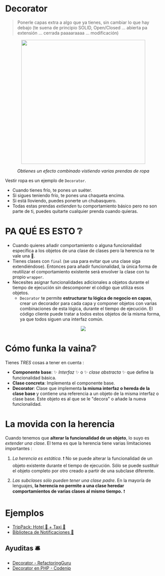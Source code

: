 

# Decorator

> Ponerle capas extra a algo que ya tienes, sin cambiar lo que hay debajo (te suena de principio SOLID, Open/Closed ... abierta pa extensión ... cerrada paaaaraaaa ... modificación)

<p align=center>
  <img src="https://github.com/user-attachments/assets/d721b003-e5cc-4f09-a2de-ca061bb31ce8" height="400" />
</p>

<p align=center>
  <em>Obtienes un efecto combinado vistiendo varias prendas de ropa</em>
</p>

Vestir ropa es un ejemplo de `Decorator`. 
- Cuando tienes frío, te pones un suéter.
- Si sigues teniendo frío, te pones una chaqueta encima.
- Si está lloviendo, puedes ponerte un chubasquero. 
- Todas estas prendas *extienden* tu comportamiento básico pero no son parte de ti, puedes quitarte cualquier prenda cuando quieras.

# PA QUÉ ES ESTO ❔

- Cuando quieres añadir comportamiento o alguna funcionalidad específica a los objetos de una clase de clases pero la herencia no te vale una 💩.
- Tienes clases con `final` (se usa para evitar que una clase siga extendiéndose). Entonces para añadir funcionalidad, la única forma de reutilizar el comportamiento existente será envolver la clase con tu propio `wrapper`.
- Necesites asignar funcionalidades adicionales a objetos durante el tiempo de ejecución sin descomponer el código que utiliza esos objetos.
  - `Decorator` te permite __estructurar tu lógica de negocio en capas__, crear un decorador para cada capa y componer objetos con varias combinaciones de esta lógica, durante el tiempo de ejecución. El código cliente puede tratar a todos estos objetos de la misma forma, ya que todos siguen una interfaz común.

<p align=center>
  <img src="https://github.com/user-attachments/assets/127fb5ab-54c1-44e8-a978-fca226fba6cf" />
</p>


# Cómo funka la vaina❔

Tienes *TRES* cosas a tener en cuenta :

- __Componente base__: ✨ *Interfaz* ✨ o ✨ *clase abstracta* ✨ que define la funcionalidad básica.
- __Clase concreta__: Implementa el componente base.
- __Decorator__: Clase que implementa __la misma interfaz o hereda de la clase base__ y contiene una referencia a un objeto de la misma interfaz o clase base. Este objeto es al que se le "decora" o añade la nueva funcionalidad.


# La movida con la herencia

Cuando tenemos que __alterar la funcionalidad de un objeto__, lo suyo es _extender una clase_. El tema es que la herencia tiene varias limitaciones importantes :

1. _La herencia es estática_. ❗ No se puede alterar la funcionalidad de un objeto existente durante el tiempo de ejecución. Sólo se puede sustituir el objeto completo por otro creado a partir de una subclase diferente.

2. _Las subclases sólo pueden tener una clase padre_. En la mayoría de lenguajes, __la herencia no permite a una clase heredar comportamientos de varias clases al mismo tiempo.__ ❗


# Ejemplos

- [TripPack: Hotel 🏨 + Taxi 🚗 ](https://github.com/thaishdz/mastering-php/blob/main/Design%20Patterns/Decorator/TripPack.md)
- [Biblioteca de Notificaciones 🔔]()

## Ayuditas 🛎️

- [Decorator - RefactoringGuru](https://refactoring.guru/es/design-patterns/decorator)
- [Decorator en PHP - Codenip](https://www.youtube.com/watch?v=XOvXMZ0DWCU)
